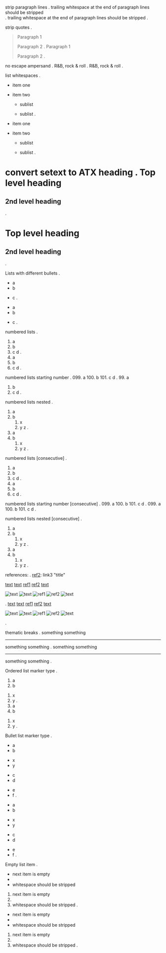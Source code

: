 strip paragraph lines
.
trailing whitespace 
at the end of paragraph lines 
should be stripped                   
.
trailing whitespace
at the end of paragraph lines
should be stripped
.

strip quotes
.
> Paragraph 1
> 
> Paragraph 2
.
> Paragraph 1
>
> Paragraph 2
.

no escape ampersand
.
R&B, rock & roll
.
R&B, rock & roll
.

list whitespaces
.
- item one
  
- item two
  - sublist
  
  - sublist
.
- item one

- item two

  - sublist

  - sublist
.

convert setext to ATX heading
.
Top level heading
=========

2nd level heading
---------
.
# Top level heading

## 2nd level heading
.

Lists with different bullets
.
- a
- b
* c
.
- a
- b

* c
.

numbered lists
.
1. a
2. b
3. c
   d
.
1. a
1. b
1. c
   d
.

numbered lists starting number
.
099. a
100. b
101. c
     d
.
99. a
01. b
01. c
    d
.

numbered lists nested
.
1. a
2. b
   1. x
   2. y
      z
.
1. a
1. b
   1. x
   1. y
      z
.

numbered lists [consecutive]
.
1. a
2. b
3. c
   d
.
1. a
2. b
3. c
   d
.

numbered lists starting number [consecutive]
.
099. a
100. b
101. c
     d
.
099. a
100. b
101. c
     d
.

numbered lists nested [consecutive]
.
1. a
2. b
   1. x
   2. y
      z
.
1. a
2. b
   1. x
   2. y
      z
.

references:
.
[ref2]: link3 "title"

[text](link1) [text](link2 "title") [ref1] [ref2] [text][ref1]

![text](link1) ![text](link2 "title") ![ref1] ![ref2] ![text][ref1]

[ref1]: link4
[unused]: link5
.
[text](link1) [text](link2 "title") [ref1][ref1] [ref2][ref2] [text][ref1]

![text](link1) ![text](link2 "title") ![ref1] ![ref2] ![text][ref1]

[ref1]: link4
[ref2]: link3 "title"
.

thematic breaks
.
something something

---

something something
.
something something

______________________________________________________________________

something something
.

Ordered list marker type
.
1) a
2) b
1. x
2. y
.
1. a
1. b

1) x
1) y
.

Bullet list marker type
.
* a
* b
+ x
+ y
- c
- d
+ e
+ f
.
- a
- b

* x
* y

- c
- d

* e
* f
.

Empty list item
.
- next item is empty
- 
- whitespace should be stripped

1. next item is empty
1. 
1. whitespace should be stripped
.
- next item is empty
-
- whitespace should be stripped

1. next item is empty
1.
1. whitespace should be stripped
.

